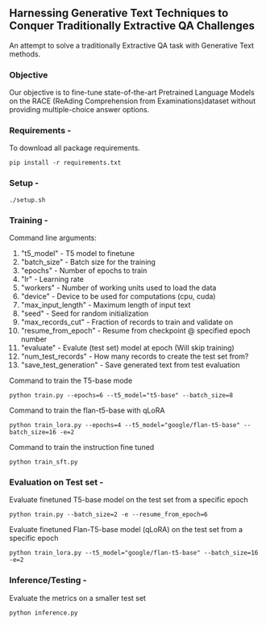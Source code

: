 ## Harnessing Generative Text Techniques to Conquer Traditionally Extractive QA Challenges

An attempt to solve a traditionally Extractive QA task with Generative Text methods.

### Objective
Our objective is to fine-tune state-of-the-art Pretrained Language Models on the RACE (ReAding Comprehension from Examinations)dataset without providing multiple-choice answer options.

### Requirements - 
To download all package requirements.

```
pip install -r requirements.txt
```

### Setup - 
```
./setup.sh
```

### Training - 

Command line arguments: <br>

1. "t5_model" - T5 model to finetune <br>
2. "batch_size" - Batch size for the training <br>
3. "epochs" - Number of epochs to train <br>
4. "lr" - Learning rate
5. "workers" - Number of working units used to load the data
6. "device" - Device to be used for computations (cpu, cuda)
7. "max_input_length" - Maximum length of input text
8. "seed" - Seed for random initialization
9. "max_records_cut" - Fraction of records to train and validate on
10. "resume_from_epoch" - Resume from checkpoint @ specified epoch number
11. "evaluate" - Evalute (test set) model at epoch (Will skip training)
12. "num_test_records" - How many records to create the test set from?
13. "save_test_generation" - Save generated text from test evaluation


Command to train the T5-base mode <br>
```
python train.py --epochs=6 --t5_model="t5-base" --batch_size=8
```

Command to train the flan-t5-base with qLoRA <br>
```
python train_lora.py --epochs=4 --t5_model="google/flan-t5-base" --batch_size=16 -e=2
```

Command to train the instruction fine tuned <br>
```
python train_sft.py
```

### Evaluation on Test set - 

Evaluate finetuned T5-base model on the test set from a specific epoch <br>
```
python train.py --batch_size=2 -e --resume_from_epoch=6
```

Evaluate finetuned Flan-T5-base model (qLoRA) on the test set from a specific epoch <br>
```
python train_lora.py --t5_model="google/flan-t5-base" --batch_size=16 -e=2
```

### Inference/Testing - 

Evaluate the metrics on a smaller test set <br>
```
python inference.py
```
